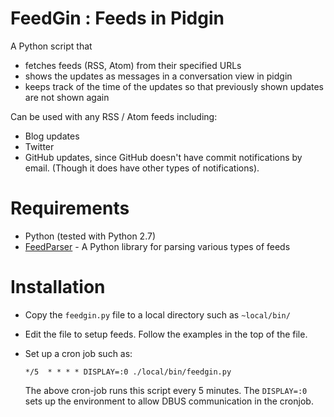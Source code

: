 # FeedGin : Feeds in Pidgin
A Python script that

  * fetches feeds (RSS, Atom) from their specified URLs
  * shows the updates as messages in a conversation view in pidgin
  * keeps track of the time of the updates so that previously shown updates are not shown again

Can be used with any RSS / Atom feeds including:

  * Blog updates
  * Twitter
  * GitHub updates, since GitHub doesn't have commit notifications by email. (Though it does have other types of notifications).

# Requirements

  * Python (tested with Python 2.7)
  * [FeedParser][FP] - A Python library for parsing various types of feeds

  [FP]: http://www.feedparser.org

# Installation

  * Copy the `feedgin.py` file to a local directory such as `~local/bin/`
  * Edit the file to setup feeds. Follow the examples in the top of the file.
  * Set up a cron job such as:

    `*/5  * * * * DISPLAY=:0 ./local/bin/feedgin.py`

    The above cron-job runs this script every 5 minutes. The `DISPLAY=:0` sets up the environment to allow DBUS communication in the cronjob.